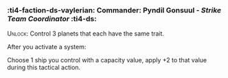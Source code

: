 ### :ti4-faction-ds-vaylerian: **Commander**: Pyndil Gonsuul - _Strike Team Coordinator_ :ti4-ds:

<span style="font-variant:small-caps;">Unlock</span>: Control 3 planets that each have the same trait.

After you activate a system:

Choose 1 ship you control with a capacity value, apply +2 to that value during this tactical action.
